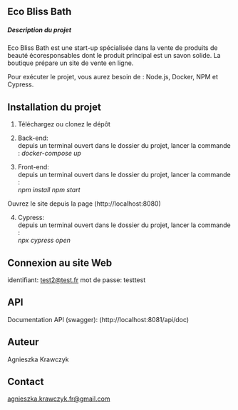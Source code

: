 ## Eco Bliss Bath  
  ##### Description du projet 
Eco Bliss Bath est une start-up spécialisée dans la vente de produits de beauté écoresponsables dont le produit principal est un savon solide. La boutique prépare un site de vente en ligne.
  
Pour exécuter le projet, vous aurez besoin de : Node.js, Docker, NPM et Cypress.
    
## Installation du projet
1. Téléchargez ou clonez le dépôt  
  
2. Back-end:  
depuis un terminal ouvert dans le dossier du projet, lancer la commande :
  _docker-compose up_

4. Front-end:  
depuis un terminal ouvert dans le dossier du projet, lancer la commande :  
  _npm install_
  _npm start_  
  
Ouvrez le site depuis la page (http://localhost:8080)  
  
4. Cypress:  
depuis un terminal ouvert dans le dossier du projet, lancer la commande :   
_npx cypress open_  

## Connexion au site Web    
identifiant: test2@test.fr
mot de passe: testtest

## API
Documentation API (swagger): (http://localhost:8081/api/doc)  
  
## Auteur  
Agnieszka Krawczyk  
## Contact  
agnieszka.krawczyk.fr@gmail.com
